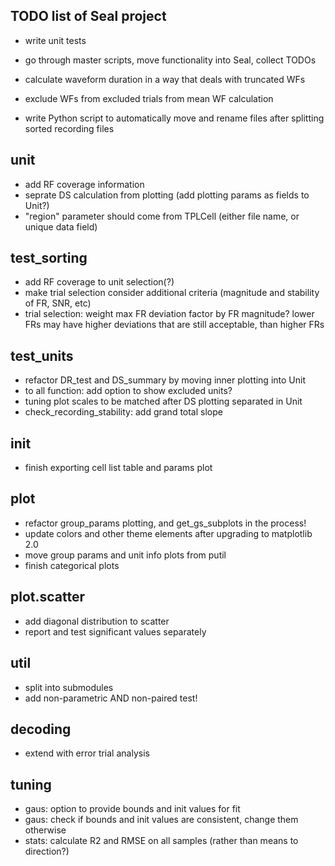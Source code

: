 TODO list of Seal project
-------------------------

- write unit tests

- go through master scripts, move functionality into Seal, collect TODOs

- calculate waveform duration in a way that deals with truncated WFs
- exclude WFs from excluded trials from mean WF calculation

- write Python script to automatically move and rename files after splitting sorted recording files


unit
----
  - add RF coverage information
  - seprate DS calculation from plotting (add plotting params as fields to Unit?)
  - "region" parameter should come from TPLCell (either file name, or unique data field)


test_sorting
------------
  - add RF coverage to unit selection(?)
  - make trial selection consider additional criteria (magnitude and stability of FR, SNR, etc)
  - trial selection: weight max FR deviation factor by FR magnitude? lower FRs may have higher deviations that are still acceptable, than higher FRs


test_units
----------
  - refactor DR_test and DS_summary by moving inner plotting into Unit
  - to all function: add option to show excluded units?
  - tuning plot scales to be matched after DS plotting separated in Unit
  - check_recording_stability: add grand total slope


init
----
  - finish exporting cell list table and params plot


plot
----
  - refactor group_params plotting, and get_gs_subplots in the process!
  - update colors and other theme elements after upgrading to matplotlib 2.0
  - move group params and unit info plots from putil
  - finish categorical plots


plot.scatter
------------
  - add diagonal distribution to scatter
  - report and test significant values separately

util
----
  - split into submodules
  - add non-parametric AND non-paired test!


decoding
--------
  - extend with error trial analysis


tuning
-----------
  - gaus: option to provide bounds and init values for fit
  - gaus: check if bounds and init values are consistent, change them otherwise
  - stats: calculate R2 and RMSE on all samples (rather than means to direction?)

